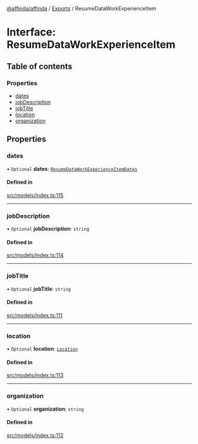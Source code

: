 [@affinda/affinda](../README.md) / [Exports](../modules.md) / ResumeDataWorkExperienceItem

# Interface: ResumeDataWorkExperienceItem

## Table of contents

### Properties

- [dates](ResumeDataWorkExperienceItem.md#dates)
- [jobDescription](ResumeDataWorkExperienceItem.md#jobdescription)
- [jobTitle](ResumeDataWorkExperienceItem.md#jobtitle)
- [location](ResumeDataWorkExperienceItem.md#location)
- [organization](ResumeDataWorkExperienceItem.md#organization)

## Properties

### dates

• `Optional` **dates**: [`ResumeDataWorkExperienceItemDates`](ResumeDataWorkExperienceItemDates.md)

#### Defined in

[src/models/index.ts:115](https://github.com/affinda/affinda-typescript/blob/30e5a05/src/models/index.ts#L115)

___

### jobDescription

• `Optional` **jobDescription**: `string`

#### Defined in

[src/models/index.ts:114](https://github.com/affinda/affinda-typescript/blob/30e5a05/src/models/index.ts#L114)

___

### jobTitle

• `Optional` **jobTitle**: `string`

#### Defined in

[src/models/index.ts:111](https://github.com/affinda/affinda-typescript/blob/30e5a05/src/models/index.ts#L111)

___

### location

• `Optional` **location**: [`Location`](Location.md)

#### Defined in

[src/models/index.ts:113](https://github.com/affinda/affinda-typescript/blob/30e5a05/src/models/index.ts#L113)

___

### organization

• `Optional` **organization**: `string`

#### Defined in

[src/models/index.ts:112](https://github.com/affinda/affinda-typescript/blob/30e5a05/src/models/index.ts#L112)
